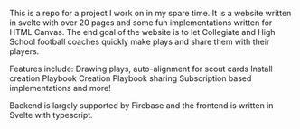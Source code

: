 This is a repo for a project I work on in my spare time. It is a website written in svelte with
over 20 pages and some fun implementations written for HTML Canvas. The end goal of the website is to 
let Collegiate and High School football coaches quickly make plays and share them with their players.

Features include:
Drawing plays,
auto-alignment for scout cards
Install creation
Playbook Creation
Playbook sharing
Subscription based implementations
and more!


Backend is largely supported by Firebase and the frontend is written in Svelte with typescript.